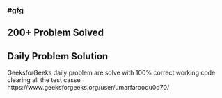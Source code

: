 <h3> #gfg </h3>
<h2> 200+ Problem Solved </h2>
<h2>Daily  Problem Solution</h2>
GeeksforGeeks daily problem are solve with 100% correct working code clearing all the test casse 
https://www.geeksforgeeks.org/user/umarfarooqu0d70/

